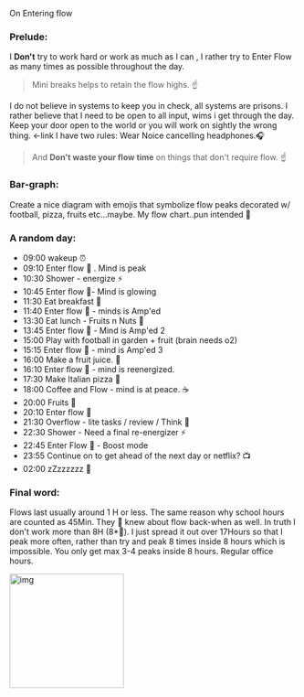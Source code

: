 On Entering flow<!--more--> 

### Prelude:
I **Don't** try to work hard or work as much as I can , I rather try to Enter Flow as many times as possible throughout the day. 
> Mini breaks helps to retain the flow highs. ☝️

I do not believe in systems to keep you in check, all systems are prisons. I rather believe that I need to be open to all input, wims i get through the day. Keep your door open to the world or you will work on sightly the wrong thing. <-link
I have two rules: Wear Noice cancelling headphones.🎧  
> And **Don't waste your flow time** on things that don't require flow. ☝️ 

### Bar-graph:
Create a nice diagram with emojis that symbolize flow peaks decorated w/ football, pizza, fruits etc...maybe. My flow chart..pun intended 🤣

### A random day: 
- 09:00 wakeup ⏰
- 09:10 Enter flow 💯 . Mind is peak
- 10:30 Shower - energize ⚡
- 10:45 Enter flow 💯-  Mind is glowing
- 11:30 Eat breakfast 🥐
- 11:40 Enter flow 💯 - minds is Amp'ed
- 13:30 Eat lunch - Fruits n Nuts 🍓
- 13:45 Enter flow 💯 - Mind is Amp'ed 2
- 15:00 Play with football in garden + fruit (brain needs o2)
- 15:15 Enter flow 💯 - mind is Amp'ed 3
- 16:00 Make a fruit juice. 🍏
- 16:10 Enter flow 💯 - mind is reenergized. 
- 17:30 Make Italian pizza 🍕
- 18:00 Coffee and Flow - mind is at peace. ☕
- 20:00 Fruits 🍊
- 20:10 Enter flow 💯
- 21:30 Overflow - lite tasks / review / Think 🤔
- 22:30 Shower - Need a final re-energizer ⚡
- 22:45 Enter Flow 💯 - Boost mode
- 23:55 Continue on to get ahead of the next day or netflix? 📺
- 02:00 zZzzzzzz 🛌

### Final word:

Flows last usually around 1 H or less. The same reason why school hours are counted as 45Min. They 👀 knew about flow back-when as well. In truth I don't work more than 8H (8*💯). I just spread it out over 17Hours so that I peak more often, rather than try and peak 8 times inside 8 hours which is impossible. You only get max 3-4 peaks inside 8 hours. Regular office hours. 

<img width="200" alt="img" src="https://media.giphy.com/media/26ufdipQqU2lhNA4g/giphy.gif">

